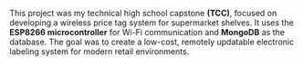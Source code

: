 This project was my technical high school capstone **(TCC)**, focused on developing a wireless price tag system for supermarket shelves. It uses the **ESP8266 microcontroller** for Wi-Fi communication and **MongoDB** as the database. The goal was to create a low-cost, remotely updatable electronic labeling system for modern retail environments.

